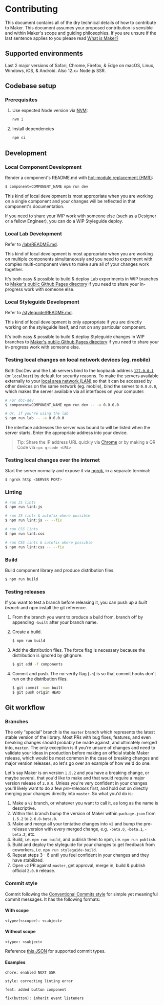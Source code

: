 # Contributing

This document contains all of the dry technical details of how to contribute to Maker. This document assumes your proposed contribution is sensible and within Maker's scope and guiding philosophies. If you are unsure if the last sentence applies to you please read [What is Maker?](./WHAT_IS_MAKER.md)

## Supported environments

Last 2 major versions of Safari, Chrome, Firefox, & Edge on macOS, Linux, Windows, iOS, & Android. Also 12.x+ Node.js SSR.

## Codebase setup

### Prerequisites

1. Use expected Node version via [NVM](http://nvm.sh):

   ```sh
   nvm i
   ```

2. Install dependencies

   ```sh
   npm ci
   ```

## Development

### Local Component Development

Render a component's README.md with [hot-module replacement (HMR)](https://webpack.js.org/concepts/hot-module-replacement/):

```sh
$ component=COMPONENT_NAME npm run dev
```

This kind of local development is most appropriate when you are working on a single component and your changes will be reflected in that component's documentation.

If you need to share your WIP work with someone else (such as a Designer or a fellow Engineer), you can do a WIP Styleguide deploy.

### Local Lab Development

Refer to [/lab/README.md](/lab/README.md).

This kind of local development is most appropriate when you are working on multiple components simultaneously and you need to experiment with complex multi-component views to make sure all of your changes work together.

It's both easy & possible to build & deploy Lab experiments in WIP branches to [Maker's public Github Pages directory](https://square.github.io/maker/) if you need to share your in-progress work with someone else.

### Local Styleguide Development

Refer to [/styleguide/README.md](/styleguide/README.md).

This kind of local development is only appropriate if you are directly working on the styleguide itself, and not on any particular component.

It's both easy & possible to build & deploy Styleguide changes in WIP branches to [Maker's public Github Pages directory](https://square.github.io/maker/) if you need to share your in-progress work with someone else.

### Testing local changes on local network devices (eg. mobile)

Both DocDev and the Lab servers bind to the loopback address [`127.0.0.1`](https://superuser.com/a/949522) (or `localhost`) by default for security reasons. To make the servers available externally to your [local area network (LAN)](https://en.wikipedia.org/wiki/Local_area_network) so that it can be accessed by other devices on the same network (eg. mobile), bind the server to `0.0.0.0`, which makes the server available via all interfaces on your computer:

```sh
# For doc-dev
$ component=COMPONENT_NAME npm run dev -- -a 0.0.0.0

# Or, if you're using the lab
$ npm run lab -- -a 0.0.0.0
```

The interface addresses the server was bound to will be listed when the server starts. Enter the appropriate address into your device.

> Tip: Share the IP address URL quickly via [Chrome](https://support.google.com/chrome/answer/9430554?co=GENIE.Platform%3DDesktop&hl=en) or by making a QR Code via `npx qrcode <URL>`

### Testing local changes over the internet

Start the server normally and expose it via [ngrok](https://ngrok.com/), in a separate terminal:

```sh
$ ngrok http <SERVER PORT>
```

### Linting

```sh
# run JS lints
$ npm run lint:js

# run JS lints & autofix where possible
$ npm run lint:js -- --fix

# run CSS lints
$ npm run lint:css

# run CSS lints & autofix where possible
$ npm run lint:css -- --fix
```

### Build

Build component library and produce distribution files.

```sh
$ npm run build
```

### Testing releases

If you want to test a branch before releasing it, you can push up a _built branch_ and npm install the git reference.

1. From the branch you want to produce a build from, branch off by appending `-built` after your branch name.

2. Create a build.

   ```sh
   $ npm run build
   ```

3. Add the distribution files. The force flag is necessary because the distribution is ignored by gitignore.

   ```sh
   $ git add -f components
   ```

4. Commit and push. The no-verify flag (`-n`) is so that commit hooks don't run on the distribution files.

   ```sh
   $ git commit -nam built
   $ git push origin HEAD
   ```

## Git workflow

### Branches

The only "special" branch is the `master` branch which represents the latest stable version of the library. Most PRs with bug fixes, features, and even breaking changes should probably be made against, and ultimately merged into, `master`. The only exception is if you're unsure of changes and need to validate your ideas in production before making an official stable Maker release, which would be most common in the case of breaking changes and major version releases, so let's go over an example of how we'd do one.

Let's say Maker is on version `1.5.2` and you have a breaking change, or maybe several, that you'd like to make and that would require a major version release of `2.0.0`. Unless you're very confident in your changes you'll likely want to do a few _pre-releases_ first, and hold out on directly merging your changes directly into `master`. So what you'd do is:

1. Make a `v2` branch, or whatever you want to call it, as long as the name is descriptive.
2. Within this branch bump the version of Maker within `package.json` from `1.5.2` to `2.0.0-beta.0`.
3. Make and merge all your tentative changes into `v2` and bump the pre-release version with every merged change, e.g. `-beta.0`, `-beta.1`, `-beta.2`, etc.
4. Build, i.e. `npm run build`, and publish them to npm, i.e. `npm run publish`.
5. Build and deploy the styleguide for your changes to get feedback from coworkers, i.e. `npm run styleguide-build`.
6. Repeat steps 3 - 6 until you feel confident in your changes and they have stabilized.
7. Open `v2` PR against `master`, get approval, merge in, build & publish official `2.0.0` release.

### Commit style

Commit following the [Conventional Commits style](https://www.conventionalcommits.org) for simple yet meaningful commit messages. It has the following formats:

#### With scope

```
<type>(<scope>): <subject>
```

#### Without scope

```
<type>: <subject>
```

Reference [this JSON](https://github.com/commitizen/conventional-commit-types/blob/master/index.json) for supported commit types.

#### Examples

```
chore: enabled NUXT SSR
```

```
style: correcting linting error
```

```
feat: added button component
```

```
fix(button): inherit event listeners
```

